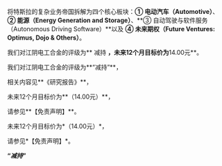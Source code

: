 将特斯拉的复杂业务帝国拆解为四个核心板块：**① 电动汽车（Automotive）**、**② 能源（Energy Generation and Storage）**、**③ 自动驾驶与软件服务（Autonomous Driving Software）**以及 **④ 未来期权（Future Ventures: Optimus, Dojo & Others）**。

我们对江阴电工合金的评级为** 减持 **，未来12个月目标价为**14.00元**。

我们对江阴电工合金的评级为**“减持”**，

相关内容见**《研究报告》**，

未来12个月目标价为**（14.00元）**，

请参见**【免责声明】**。

未来12个月目标价为*（14.00元）*，

请参见*【免责声明】*。


**“*减持*”**
